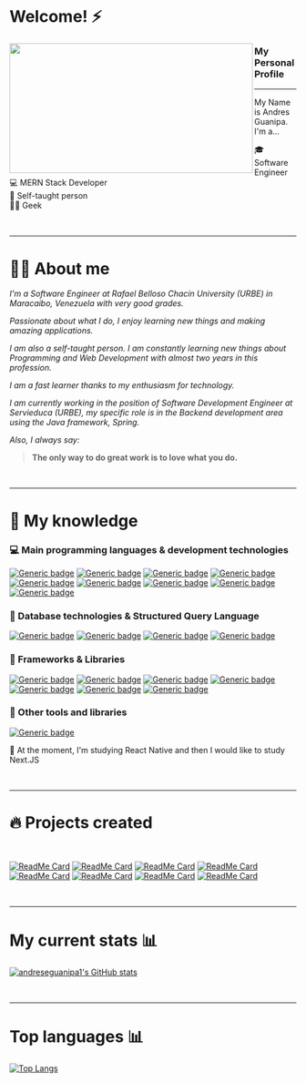 # Welcome! ⚡ 

<p>
  <img align="left" width="427" height="228" src="https://blog.dankicode.com/wp-content/uploads/2018/03/introdu%C3%A7%C3%A3o-ao-javascript.png">
  
### My Personal Profile 
---

My Name is Andres Guanipa.  I'm a...

:mortar_board: Software Engineer<br>
:computer: MERN Stack Developer <br>
:book: Self-taught person <br>
👨‍💻 Geek <br>
</p>

<br> 

---

# 👨‍💼 About me

*I'm a Software Engineer at Rafael Belloso Chacín University (URBE) in Maracaibo, Venezuela with very good grades.*

*Passionate about what I do, I enjoy learning new things and making amazing applications.*

*I am also a self-taught person. I am constantly learning new things about Programming and Web Development with almost two years in this profession.*

*I am a fast learner thanks to my enthusiasm for technology.*

*I am currently working in the position of Software Development Engineer at Servieduca (URBE), my specific role is in the Backend development area using the Java framework, Spring.*

*Also, I always say:*

>**The only way to do great work is to love what you do.**

<br>

---

# 🧠 My knowledge
### :computer: Main programming languages & development technologies
[![Generic badge](https://img.shields.io/badge/JavaScript-85%25-brightgreen.svg?style=for-the-badge&logo=javascript)](https://javascript.info/)
[![Generic badge](https://img.shields.io/badge/NodeJS-80%25-brightgreen.svg?style=for-the-badge&logo=Node.js)](https://nodejs.org/)
[![Generic badge](https://img.shields.io/badge/PHP-75%25-brightgreen.svg?style=for-the-badge&logo=php)](https://www.php.net/)
[![Generic badge](https://img.shields.io/badge/Python-50%25-brightgreen.svg?style=for-the-badge&logo=python)](https://www.python.org/)
[![Generic badge](https://img.shields.io/badge/TypeScript-70%25-brightgreen.svg?style=for-the-badge&logo=typescript)](https://www.typescriptlang.org/docs/home.html)
[![Generic badge](https://img.shields.io/badge/Java-65%25-brightgreen.svg?style=for-the-badge&logo=Java&logoColor=white)](https://www.java.com/)
[![Generic badge](https://img.shields.io/badge/HTML5-88%25-brightgreen.svg?style=for-the-badge&logo=html5)](https://html.spec.whatwg.org/multipage/)
[![Generic badge](https://img.shields.io/badge/JSON-85%25-brightgreen.svg?style=for-the-badge&logo=json)](https://www.json.org/json-en.html)
[![Generic badge](https://img.shields.io/badge/NPM-✓-brightgreen.svg?style=for-the-badge&logo=npm)](https://www.npmjs.com/~jasp402)
<br>
### :floppy_disk: Database technologies & Structured Query Language
[![Generic badge](https://img.shields.io/badge/MongoDB-70%25-brightgreen.svg?style=for-the-badge&labelColor=40A4C4&logo=mongodb)](https://docs.mongodb.com/)
[![Generic badge](https://img.shields.io/badge/MySQL-80%25-brightgreen.svg?style=for-the-badge&labelColor=40A4C4&logo=mysql)](https://shields.io/)
[![Generic badge](https://img.shields.io/badge/PostgreSQL-60%25-brightgreen.svg?style=for-the-badge&labelColor=40A4C4&logo=postgresql)](https://shields.io/)
[![Generic badge](https://img.shields.io/badge/IndexedDB-✓-brightgreen.svg?style=for-the-badge&labelColor=106d9f)](https://developer.mozilla.org/es/docs/Web/API/IndexedDB_API)
<br>
### :wrench: Frameworks & Libraries
[![Generic badge](https://img.shields.io/badge/ReactJS-70%25-brightgreen.svg?style=flat&labelColor=106d9f&logo=react)](https://shields.io/)
[![Generic badge](https://img.shields.io/badge/ExpressJS-80%25-brightgreen.svg?style=flat&labelColor=106d9f&logo=express)](https://shields.io/)
[![Generic badge](https://img.shields.io/badge/Spring-65%25-brightgreen.svg?style=flat&labelColor=106d9f&logo=spring)](https://shields.io/)
[![Generic badge](https://img.shields.io/badge/Bootstrap-✓-brightgreen.svg?style=flat&labelColor=106d9f&logo=bootstrap)](https://shields.io/)
[![Generic badge](https://img.shields.io/badge/GIT-✓-brightgreen.svg?style=flat&labelColor=106d9f&logo=git)](https://shields.io/)
[![Generic badge](https://img.shields.io/badge/Nodemon-✓-brightgreen.svg?style=flat&labelColor=106d9f&logo=nodemon)](https://shields.io/)
[![Generic badge](https://img.shields.io/badge/WordPress-✓-brightgreen.svg?style=flat&labelColor=106d9f&logo=wordpress)](https://shields.io/)
<br>
### :paperclip: Other tools and libraries
[![Generic badge](https://img.shields.io/badge/Sequelize-✓-brightgreen.svg?style=flat&labelColor=106d9f)](https://sequelize.org/)


🏃‍ At the moment, I'm studying React Native and then I would like to study Next.JS

<br>

---

# 🔥 Projects created

<br>

[![ReadMe Card](https://github-readme-stats.vercel.app/api/pin/?username=adrianjm1&repo=Backend-Drugstore)](https://github.com/Adrianjm1/Backend-Drugstore/tree/backendAG)
[![ReadMe Card](https://github-readme-stats.vercel.app/api/pin/?username=Adrianjm1&repo=Front-End-Drugstore)](https://github.com/Adrianjm1/Front-End-Drugstore/tree/frontAG)
[![ReadMe Card](https://github-readme-stats.vercel.app/api/pin/?username=Adrianjm1&repo=Sistema-de-cobranzas)](https://github.com/Adrianjm1/Sistema-de-cobranzas/tree/contributionsAndres)
[![ReadMe Card](https://github-readme-stats.vercel.app/api/pin/?username=Adrianjm1&repo=Sistema-lagomall-frontEnd)](https://github.com/Adrianjm1/Sistema-lagomall-frontEnd/tree/FrontAndres)
[![ReadMe Card](https://github-readme-stats.vercel.app/api/pin/?username=andresguanipa&repo=calculator-IOS)](https://github.com/andreseguanipa1/calculator-IOS)
[![ReadMe Card](https://github-readme-stats.vercel.app/api/pin/?username=andresguanipa&repo=react-native-cotizador)](https://github.com/andreseguanipa1/react-native-cotizador)
[![ReadMe Card](https://github-readme-stats.vercel.app/api/pin/?username=andresguanipa&repo=node-chat)](https://github.com/andreseguanipa1/node-chat)
[![ReadMe Card](https://github-readme-stats.vercel.app/api/pin/?username=andresguanipa&repo=react-gifexpertapp)](https://github.com/andreseguanipa1/react-gifexpertapp)

<br>

---

# My current stats 📊
[![andreseguanipa1's GitHub stats](https://github-readme-stats.vercel.app/api?username=andresguanipa&show_icons=true&theme=algolia)](https://github.com/anuraghazra/github-readme-stats)

<br>

---

# Top languages 📊
[![Top Langs](https://github-readme-stats.vercel.app/api/top-langs/?username=andresguanipa&layout=compact&theme=algolia)](https://github.com/anuraghazra/github-readme-stats)
